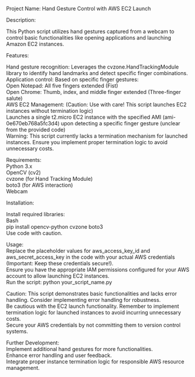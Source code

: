 Project Name: Hand Gesture Control with AWS EC2 Launch  

Description:  

This Python script utilizes hand gestures captured from a webcam to control basic functionalities like opening applications and launching Amazon EC2 instances.  

Features:  

Hand gesture recognition: Leverages the cvzone.HandTrackingModule library to identify hand landmarks and detect specific finger combinations.  
Application control: Based on specific finger gestures:  
Open Notepad: All five fingers extended (Fist)  
Open Chrome: Thumb, index, and middle finger extended (Three-finger salute)  
AWS EC2 Management: (Caution: Use with care! This script launches EC2 instances without termination logic)  
Launches a single t2.micro EC2 instance with the specified AMI (ami-0e670eb768a5fc3d4) upon detecting a specific finger gesture (unclear from the provided code)  
Warning: This script currently lacks a termination mechanism for launched instances. Ensure you implement proper termination logic to avoid unnecessary costs.  

Requirements:  
Python 3.x  
OpenCV (cv2)  
cvzone (for Hand Tracking Module)  
boto3 (for AWS interaction)  
Webcam  
  
Installation:

Install required libraries:  
Bash  
pip install opencv-python cvzone boto3  
Use code with caution.  

Usage:  
Replace the placeholder values for aws_access_key_id and aws_secret_access_key in the code with your actual AWS credentials (Important: Keep these credentials secure!).  
Ensure you have the appropriate IAM permissions configured for your AWS account to allow launching EC2 instances.  
Run the script: python your_script_name.py  

Caution:
This script demonstrates basic functionalities and lacks error handling. Consider implementing error handling for robustness.  
Be cautious with the EC2 launch functionality. Remember to implement termination logic for launched instances to avoid incurring unnecessary costs.  
Secure your AWS credentials by not committing them to version control systems.  

Further Development:  
Implement additional hand gestures for more functionalities.  
Enhance error handling and user feedback.  
Integrate proper instance termination logic for responsible AWS resource management.  
